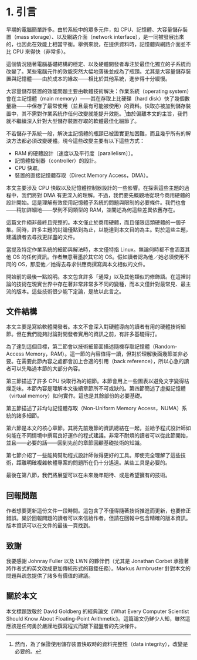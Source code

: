 # 1. 引言

早期的電腦簡單許多。由於系統中的眾多元件，如 CPU、記憶體、大容量儲存裝置（mass storage）、以及網路介面（network interface），是一同被發展出來的，也因此在效能上相當平衡。舉例來說，在提供資料時，記憶體與網路介面並不比 CPU 來得快（非常多）。

這個情況隨著電腦基礎結構的穩定、以及硬體開發者專注於最佳化獨立的子系統而改變了。某些電腦元件的效能突然大幅地落後並成為了瓶頸。尤其是大容量儲存裝置與記憶體——由於成本的緣故——相比於其他系統，進步得十分緩慢。

大容量儲存裝置的效能問題主要由軟體技術解決：作業系統（operating system）會在主記憶體（main memory）——其在存取上比硬碟（hard disk）快了幾個數量級——中保存了最常使用（並且最有可能被使用）的資料。快取亦被加到儲存裝置中，其不需對作業系統作任何改變就能提升效能。[^1]由於偏離本文的主旨，我們就不繼續深入針對大型儲存裝置存取的軟體最佳化細節了。

不若儲存子系統一般，解決主記憶體的瓶頸已被證實更加困難，而且幾乎所有的解決方法都必須改變硬體。現今這些改變主要有以下這些方式：

* RAM 的硬體設計（速度以及平行度〔parallelism〕）。
* 記憶體控制器（controller）的設計。
* CPU 快取。
* 裝置的直接記憶體存取（Direct Memory Access，DMA）。

本文主要涉及 CPU 快取以及記憶體控制器設計的一些影響。在探索這些主題的過程中，我們將對 DMA 有更深入的理解。不過，我們要先概觀地從現今商用硬體的設計開始。這是理解有效使用記憶體子系統的問題與限制的必要條件。我們也會——稍加詳細地——學到不同類型的 RAM，並闡述為何這些差異依舊存在。

這篇文件絕非最終且完整的。本文僅止於商用硬體，而且僅限這類硬體的一個子集。同時，許多主題的討論僅點到為止，以能達到本文目的為主。對於這些主題，建議讀者去尋找更詳盡的文件。

當提及特定作業系統的細節與解法時，本文僅特指 Linux。無論何時都不會涵蓋其他 OS 的任何資訊。作者無意著墨於其它的 OS。假如讀者認為他／她必須使用不同的 OS，那麼他／她得去尋求供應商撰寫與本文相似的文件。

開始前的最後一點說明。本文包含許多「通常」以及其他類似的修飾語。在這裡討論的技術在現實世界中存在著非常非常多不同的變種，而本文僅針對最常見、最主流的版本。這些技術很少能下定論，是故以此言之。

## 文件結構

本文主要是寫給軟體開發者。本文不會深入對硬體導向的讀者有用的硬體技術細節。但在我們能夠討論對開發者實用的資訊之前，有許多基礎得打。

為了達到這個目標，第二節會以技術細節面描述隨機存取記憶體（Random-Access Memory，RAM）。這一節的內容值得一讀，但對於理解後面幾節並非必要。在需要此節內容之處都會加上合適的引用（back reference），所以心急的讀者可以先略過本節的大部分內容。

第三節描述了許多 CPU 快取行為的細節。本節會用上一些圖表以避免文字變得枯燥乏味。本節內容是理解本文後續章節所不可或缺的。第四節簡述了虛擬記憶體（virtual memory）如何實作。這也是其餘部份的必要基礎。

第五節描述了非均勻記憶體存取（Non-Uniform Memory Access，NUMA）系統的諸多細節。

第六節是本文的核心章節。其將先前幾節的資訊總結在一起，並給予程式設計師如何能在不同情境中撰寫良好運作的程式建議。非常不耐煩的讀者可以從此節開始，並且——必要的話——回到先前的章節回顧基礎技術的知識。

第七節介紹了一些能夠幫助程式設計師做得更好的工具。即使完全理解了這些技術，距離明確複雜軟體專案的問題所在仍十分遙遠。某些工具是必要的。

最後在第八節，我們將展望可以在未來幾年期待、或是希望擁有的技術。

## 回報問題

作者想要更新這份文件一段時間。這包含了不僅得隨著技術推進而更新，也要修正錯誤。樂於回報問題的讀者可以來信給作者。但請在回報中包含精確的版本資訊。版本資訊可以在文件的最後一頁找到。

## 致謝

我要感謝 Johnray Fuller 以及 LWN 的夥伴們（尤其是 Jonathan Corbet 承擔著將作者式的英文改成更加傳統形式的艱鉅任務）。Markus Armbruster 針對本文的問題與疏忽提供了諸多有價值的建議。

## 關於本文

本文標題致敬於 David Goldberg 的經典論文《What Every Computer Scientist Should Know About Floating-Point Arithmetic》。這篇論文仍鮮少人知，雖然這應該是任何勇於嚴謹地撰寫程式而敲下鍵盤者的先決條件。

[^1]: 然而，為了保證使用儲存裝置快取時的資料完整性（data integrity），改變是必要的。


